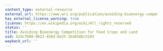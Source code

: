```yaml
---
content_type: external-resource
external_url: https://www.wri.org/publication/avoiding-bioenergy-competition-food-crops-and-land
has_external_license_warning: true
license: https://en.wikipedia.org/wiki/All_rights_reserved
status: ''
title: Avoiding Bioenergy Competition for Food Crops and Land
uid: b2dc7688-0622-456d-8e25-1ba858bc5103
wayback_url: ''
---
```

